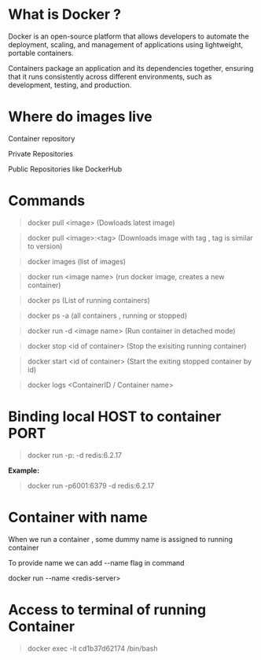 # What is Docker ?

Docker is an open-source platform that allows developers to automate the deployment, scaling, and management of applications using lightweight, portable containers. 

Containers package an application and its dependencies together, ensuring that it runs consistently across different environments, such as development, testing, and production.

# Where do images live

Container repository

Private Repositories

Public Repositories like DockerHub


# Commands

 > docker pull \<image\> (Dowloads latest image)

 > docker pull \<image\>:\<tag\> (Downloads image with tag , tag is similar to version)
 
 > docker images (list of images)

 > docker run \<image name\> (run docker image, creates a new container)

 > docker ps (List of running containers)

 > docker ps -a (all containers , running or stopped)

 > docker run -d \<image name\> (Run container in detached mode)

 > docker stop \<id of container\> (Stop the exisiting running container)

 > docker start \<id of container\> (Start the exiting stopped container by id)

 > docker logs \<ContainerID / Container name\>

# Binding local HOST to container PORT

> docker run -p<HOST>:<PORT> -d redis:6.2.17

**Example:**

> docker run -p6001:6379 -d redis:6.2.17

# Container with name

When we run a container , some dummy name is assigned to running container

To provide name we can add --name flag in command

docker run --name \<redis-server\> <redis>

# Access to terminal of running Container

> docker exec -it cd1b37d62174 /bin/bash


